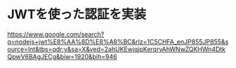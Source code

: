 # JWTを使った認証を実装
https://www.google.com/search?q=nodejs+jwt%E8%AA%8D%E8%A8%BC&rlz=1C5CHFA_enJP855JP855&source=lnt&tbs=qdr:y&sa=X&ved=2ahUKEwjqjpKerqrvAhWNwZQKHWn4DtkQpwV6BAgJECg&biw=1920&bih=946
